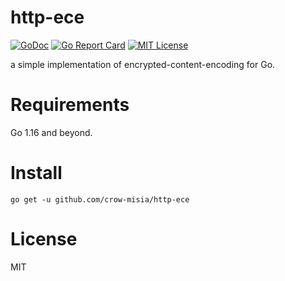 # http-ece

[![GoDoc](https://godoc.org/github.com/crow-misia/http-ece?status.svg)](https://godoc.org/github.com/crow-misia/http-ece)
[![Go Report Card](https://goreportcard.com/badge/github.com/crow-misia/http-ece)](https://goreportcard.com/report/github.com/crow-misia/http-ece)
[![MIT License](https://img.shields.io/github/license/crow-misia/http-ece)](LICENSE)

a simple implementation of encrypted-content-encoding for Go.

# Requirements

Go 1.16 and beyond.

# Install

```
go get -u github.com/crow-misia/http-ece
```

# License

MIT
